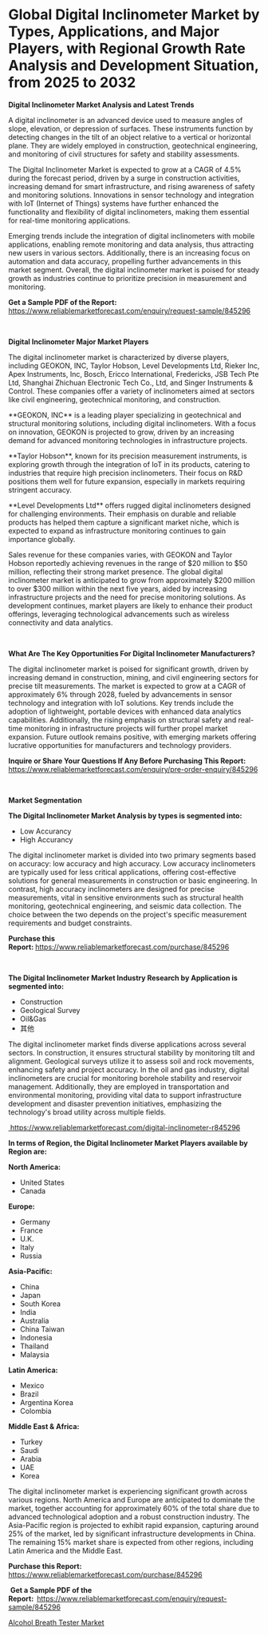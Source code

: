 <p><h1>Global Digital Inclinometer Market by Types, Applications, and Major Players, with Regional Growth Rate Analysis and Development Situation, from 2025 to 2032</h1></p><p><strong>Digital Inclinometer Market Analysis and Latest Trends</strong></p>
<p><p>A digital inclinometer is an advanced device used to measure angles of slope, elevation, or depression of surfaces. These instruments function by detecting changes in the tilt of an object relative to a vertical or horizontal plane. They are widely employed in construction, geotechnical engineering, and monitoring of civil structures for safety and stability assessments.</p><p>The Digital Inclinometer Market is expected to grow at a CAGR of 4.5% during the forecast period, driven by a surge in construction activities, increasing demand for smart infrastructure, and rising awareness of safety and monitoring solutions. Innovations in sensor technology and integration with IoT (Internet of Things) systems have further enhanced the functionality and flexibility of digital inclinometers, making them essential for real-time monitoring applications.</p><p>Emerging trends include the integration of digital inclinometers with mobile applications, enabling remote monitoring and data analysis, thus attracting new users in various sectors. Additionally, there is an increasing focus on automation and data accuracy, propelling further advancements in this market segment. Overall, the digital inclinometer market is poised for steady growth as industries continue to prioritize precision in measurement and monitoring.</p></p>
<p><strong>Get a Sample PDF of the Report:&nbsp;</strong> <a href="https://www.reliablemarketforecast.com/enquiry/request-sample/845296?utm_campaign=1766&utm_medium=2&utm_source=Github&utm_content=ia&utm_term=17022025&utm_id=digital-inclinometer">https://www.reliablemarketforecast.com/enquiry/request-sample/845296</a></p>
<p>&nbsp;</p>
<p><strong>Digital Inclinometer Major Market Players</strong></p>
<p><p>The digital inclinometer market is characterized by diverse players, including GEOKON, INC, Taylor Hobson, Level Developments Ltd, Rieker Inc, Apex Instruments, Inc, Bosch, Ericco International, Fredericks, JSB Tech Pte Ltd, Shanghai Zhichuan Electronic Tech Co., Ltd, and Singer Instruments & Control. These companies offer a variety of inclinometers aimed at sectors like civil engineering, geotechnical monitoring, and construction.</p><p>**GEOKON, INC** is a leading player specializing in geotechnical and structural monitoring solutions, including digital inclinometers. With a focus on innovation, GEOKON is projected to grow, driven by an increasing demand for advanced monitoring technologies in infrastructure projects.</p><p>**Taylor Hobson**, known for its precision measurement instruments, is exploring growth through the integration of IoT in its products, catering to industries that require high precision inclinometers. Their focus on R&D positions them well for future expansion, especially in markets requiring stringent accuracy.</p><p>**Level Developments Ltd** offers rugged digital inclinometers designed for challenging environments. Their emphasis on durable and reliable products has helped them capture a significant market niche, which is expected to expand as infrastructure monitoring continues to gain importance globally.</p><p>Sales revenue for these companies varies, with GEOKON and Taylor Hobson reportedly achieving revenues in the range of $20 million to $50 million, reflecting their strong market presence. The global digital inclinometer market is anticipated to grow from approximately $200 million to over $300 million within the next five years, aided by increasing infrastructure projects and the need for precise monitoring solutions. As development continues, market players are likely to enhance their product offerings, leveraging technological advancements such as wireless connectivity and data analytics.</p></p>
<p>&nbsp;</p>
<p><strong>What Are The Key Opportunities For Digital Inclinometer Manufacturers?</strong></p>
<p><p>The digital inclinometer market is poised for significant growth, driven by increasing demand in construction, mining, and civil engineering sectors for precise tilt measurements. The market is expected to grow at a CAGR of approximately 6% through 2028, fueled by advancements in sensor technology and integration with IoT solutions. Key trends include the adoption of lightweight, portable devices with enhanced data analytics capabilities. Additionally, the rising emphasis on structural safety and real-time monitoring in infrastructure projects will further propel market expansion. Future outlook remains positive, with emerging markets offering lucrative opportunities for manufacturers and technology providers.</p></p>
<p><strong>Inquire or Share Your Questions If Any Before Purchasing This Report:</strong> <a href="https://www.reliablemarketforecast.com/enquiry/pre-order-enquiry/845296?utm_campaign=1766&utm_medium=2&utm_source=Github&utm_content=ia&utm_term=17022025&utm_id=digital-inclinometer">https://www.reliablemarketforecast.com/enquiry/pre-order-enquiry/845296</a></p>
<p>&nbsp;</p>
<p><strong>Market Segmentation</strong></p>
<p><strong>The Digital Inclinometer Market Analysis by types is segmented into:</strong></p>
<p><ul><li>Low Accurancy</li><li>High Accurancy</li></ul></p>
<p><p>The digital inclinometer market is divided into two primary segments based on accuracy: low accuracy and high accuracy. Low accuracy inclinometers are typically used for less critical applications, offering cost-effective solutions for general measurements in construction or basic engineering. In contrast, high accuracy inclinometers are designed for precise measurements, vital in sensitive environments such as structural health monitoring, geotechnical engineering, and seismic data collection. The choice between the two depends on the project's specific measurement requirements and budget constraints.</p></p>
<p><strong>Purchase this Report:&nbsp;</strong><a href="https://www.reliablemarketforecast.com/purchase/845296?utm_campaign=1766&utm_medium=2&utm_source=Github&utm_content=ia&utm_term=17022025&utm_id=digital-inclinometer">https://www.reliablemarketforecast.com/purchase/845296</a></p>
<p>&nbsp;</p>
<p><strong>The Digital Inclinometer Market Industry Research by Application is segmented into:</strong></p>
<p><ul><li>Construction</li><li>Geological Survey</li><li>Oil&Gas</li><li>其他</li></ul></p>
<p><p>The digital inclinometer market finds diverse applications across several sectors. In construction, it ensures structural stability by monitoring tilt and alignment. Geological surveys utilize it to assess soil and rock movements, enhancing safety and project accuracy. In the oil and gas industry, digital inclinometers are crucial for monitoring borehole stability and reservoir management. Additionally, they are employed in transportation and environmental monitoring, providing vital data to support infrastructure development and disaster prevention initiatives, emphasizing the technology's broad utility across multiple fields.</p></p>
<p><a href="https://www.reliablemarketforecast.com/digital-inclinometer-r845296?utm_campaign=1766&utm_medium=2&utm_source=Github&utm_content=ia&utm_term=17022025&utm_id=digital-inclinometer">&nbsp;https://www.reliablemarketforecast.com/digital-inclinometer-r845296</a></p>
<p><strong>In terms of Region, the Digital Inclinometer Market Players available by Region are:</strong></p>
<p>
    <p> <strong> North America: </strong>
        <ul>
            <li>United States</li>
            <li>Canada</li>
        </ul>
        </p> 
    <p> <strong> Europe: </strong>
        <ul>
            <li>Germany</li>
            <li>France</li>
            <li>U.K.</li>
            <li>Italy</li>
            <li>Russia</li>
        </ul>
        </p> 
    <p> <strong> Asia-Pacific: </strong>
        <ul>
            <li>China</li>
            <li>Japan</li>
            <li>South Korea</li>
            <li>India</li>
            <li>Australia</li>
            <li>China Taiwan</li>
            <li>Indonesia</li>
            <li>Thailand</li>
            <li>Malaysia</li>
        </ul>
        </p> 
    <p> <strong> Latin America: </strong>
        <ul>
            <li>Mexico</li>
            <li>Brazil</li>
            <li>Argentina Korea</li>
            <li>Colombia</li>
        </ul>
        </p> 
    <p> <strong> Middle East & Africa: </strong>
        <ul>
            <li>Turkey</li>
            <li>Saudi</li>
            <li>Arabia</li>
            <li>UAE</li>
            <li>Korea</li>
        </ul>
    </p>
    </p>
<p><p>The digital inclinometer market is experiencing significant growth across various regions. North America and Europe are anticipated to dominate the market, together accounting for approximately 60% of the total share due to advanced technological adoption and a robust construction industry. The Asia-Pacific region is projected to exhibit rapid expansion, capturing around 25% of the market, led by significant infrastructure developments in China. The remaining 15% market share is expected from other regions, including Latin America and the Middle East.</p></p>
<p><strong>Purchase this Report: </strong><a href="https://www.reliablemarketforecast.com/purchase/845296?utm_campaign=1766&utm_medium=2&utm_source=Github&utm_content=ia&utm_term=17022025&utm_id=digital-inclinometer">https://www.reliablemarketforecast.com/purchase/845296</a></p>
<p>&nbsp;<strong>Get a Sample PDF of the Report:&nbsp;&nbsp;</strong><a href="https://www.reliablemarketforecast.com/enquiry/request-sample/845296?utm_campaign=1766&utm_medium=2&utm_source=Github&utm_content=ia&utm_term=17022025&utm_id=digital-inclinometer">https://www.reliablemarketforecast.com/enquiry/request-sample/845296</a></p>
<p><strong></strong></p>
<p><p><a href="https://github.com/XavierTyler76/Market-Research-Report-List-1/blob/main/alcohol-breath-tester-market.md?utm_campaign=1766&utm_medium=2&utm_source=Github&utm_content=ia&utm_term=17022025&utm_id=digital-inclinometer">Alcohol Breath Tester Market</a></p></p>